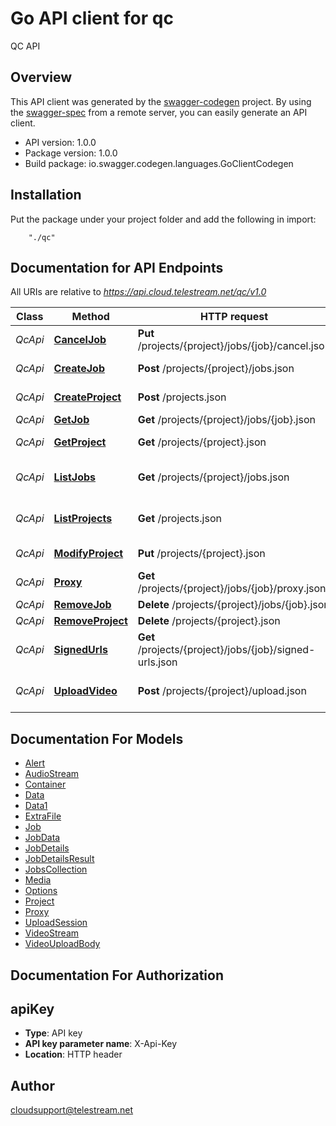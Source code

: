 # Go API client for qc

QC API

## Overview
This API client was generated by the [swagger-codegen](https://github.com/swagger-api/swagger-codegen) project.  By using the [swagger-spec](https://github.com/swagger-api/swagger-spec) from a remote server, you can easily generate an API client.

- API version: 1.0.0
- Package version: 1.0.0
- Build package: io.swagger.codegen.languages.GoClientCodegen

## Installation
Put the package under your project folder and add the following in import:
```
    "./qc"
```

## Documentation for API Endpoints

All URIs are relative to *https://api.cloud.telestream.net/qc/v1.0*

Class | Method | HTTP request | Description
------------ | ------------- | ------------- | -------------
*QcApi* | [**CancelJob**](docs/QcApi.md#canceljob) | **Put** /projects/{project}/jobs/{job}/cancel.json | 
*QcApi* | [**CreateJob**](docs/QcApi.md#createjob) | **Post** /projects/{project}/jobs.json | Create a new job
*QcApi* | [**CreateProject**](docs/QcApi.md#createproject) | **Post** /projects.json | Create a new project
*QcApi* | [**GetJob**](docs/QcApi.md#getjob) | **Get** /projects/{project}/jobs/{job}.json | Get QC job
*QcApi* | [**GetProject**](docs/QcApi.md#getproject) | **Get** /projects/{project}.json | Get project by Id
*QcApi* | [**ListJobs**](docs/QcApi.md#listjobs) | **Get** /projects/{project}/jobs.json | Get jobs form projects
*QcApi* | [**ListProjects**](docs/QcApi.md#listprojects) | **Get** /projects.json | List all projects for an account
*QcApi* | [**ModifyProject**](docs/QcApi.md#modifyproject) | **Put** /projects/{project}.json | Modify project
*QcApi* | [**Proxy**](docs/QcApi.md#proxy) | **Get** /projects/{project}/jobs/{job}/proxy.json | 
*QcApi* | [**RemoveJob**](docs/QcApi.md#removejob) | **Delete** /projects/{project}/jobs/{job}.json | 
*QcApi* | [**RemoveProject**](docs/QcApi.md#removeproject) | **Delete** /projects/{project}.json | 
*QcApi* | [**SignedUrls**](docs/QcApi.md#signedurls) | **Get** /projects/{project}/jobs/{job}/signed-urls.json | 
*QcApi* | [**UploadVideo**](docs/QcApi.md#uploadvideo) | **Post** /projects/{project}/upload.json | Creates an upload session


## Documentation For Models

 - [Alert](docs/Alert.md)
 - [AudioStream](docs/AudioStream.md)
 - [Container](docs/Container.md)
 - [Data](docs/Data.md)
 - [Data1](docs/Data1.md)
 - [ExtraFile](docs/ExtraFile.md)
 - [Job](docs/Job.md)
 - [JobData](docs/JobData.md)
 - [JobDetails](docs/JobDetails.md)
 - [JobDetailsResult](docs/JobDetailsResult.md)
 - [JobsCollection](docs/JobsCollection.md)
 - [Media](docs/Media.md)
 - [Options](docs/Options.md)
 - [Project](docs/Project.md)
 - [Proxy](docs/Proxy.md)
 - [UploadSession](docs/UploadSession.md)
 - [VideoStream](docs/VideoStream.md)
 - [VideoUploadBody](docs/VideoUploadBody.md)


## Documentation For Authorization


## apiKey

- **Type**: API key 
- **API key parameter name**: X-Api-Key
- **Location**: HTTP header


## Author

cloudsupport@telestream.net

